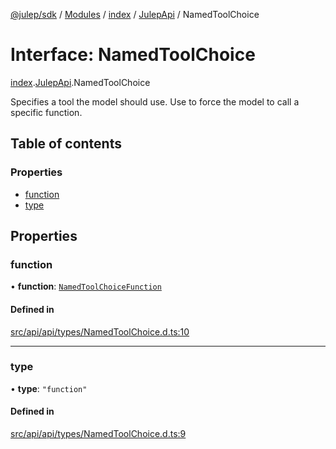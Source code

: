 [@julep/sdk](../README.md) / [Modules](../modules.md) / [index](../modules/index.md) / [JulepApi](../modules/index.JulepApi.md) / NamedToolChoice

# Interface: NamedToolChoice

[index](../modules/index.md).[JulepApi](../modules/index.JulepApi.md).NamedToolChoice

Specifies a tool the model should use. Use to force the model to call a specific function.

## Table of contents

### Properties

- [function](index.JulepApi.NamedToolChoice.md#function)
- [type](index.JulepApi.NamedToolChoice.md#type)

## Properties

### function

• **function**: [`NamedToolChoiceFunction`](index.JulepApi.NamedToolChoiceFunction.md)

#### Defined in

[src/api/api/types/NamedToolChoice.d.ts:10](https://github.com/julep-ai/samantha-dev/blob/1a65618/sdks/js/src/api/api/types/NamedToolChoice.d.ts#L10)

___

### type

• **type**: ``"function"``

#### Defined in

[src/api/api/types/NamedToolChoice.d.ts:9](https://github.com/julep-ai/samantha-dev/blob/1a65618/sdks/js/src/api/api/types/NamedToolChoice.d.ts#L9)
